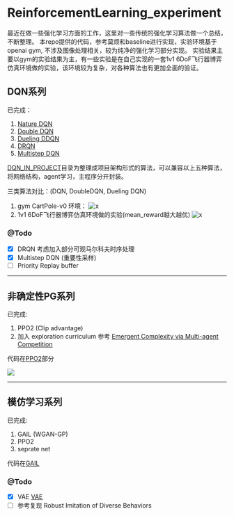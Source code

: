 # ReinforcementLearning_experiment
最近在做一些强化学习方面的工作，这里对一些传统的强化学习算法做一个总结，不断整理。
本repo提供的代码，参考莫烦和baseline进行实现，实验环境基于openai gym, 不涉及图像处理相关，较为纯净的强化学习部分实现。
实验结果主要以gym的实验结果为主，有一些实验是在自己实现的一套1v1 6DoF飞行器博弈仿真环境做的实验，该环境较为复杂，对各种算法也有更加全面的验证。

## DQN系列
已完成：     
1. [Nature DQN](http://www.nature.com/articles/nature14236)      
2. [Double DQN](https://arxiv.org/abs/1509.06461)     
3. [Dueling DDQN](https://arxiv.org/abs/1511.06581)    
4. [DRQN](https://arxiv.org/abs/1507.06527)    
5. [Multistep DQN](https://arxiv.org/abs/1703.01327)           

[DQN_IN_PROJECT](https://github.com/zhkmxx9302013/ReinforcementLearning_experiment/tree/master/DQN_IN_PROJECT)目录为整理成项目架构形式的算法，可以兼容以上五种算法，将网络结构，agent学习，主程序分开封装。      

三类算法对比：(DQN, DoubleDQN, Dueling DQN)
1. gym CartPole-v0 环境：
![x](https://res.cloudinary.com/djhkiiiap/image/upload/v1548387003/%E5%BE%AE%E4%BF%A1%E6%88%AA%E5%9B%BE_20190125112753.png)
2. 1v1 6DoF飞行器博弈仿真环境做的实验(mean_reward越大越优)
![x](https://res.cloudinary.com/djhkiiiap/image/upload/v1548492902/%E5%BE%AE%E4%BF%A1%E6%88%AA%E5%9B%BE_20190126165446.png)


### @Todo
- [x] DRQN 考虑加入部分可观马尔科夫时序处理
- [x] Multistep DQN (重要性采样)
- [ ] Priority Replay buffer

---

## 非确定性PG系列

已完成:

1. PPO2 (Clip advantage)
2. 加入 exploration curriculum  参考 [Emergent Complexity via Multi-agent Competition](https://arxiv.org/abs/1710.03748)

代码在[PPO2](https://github.com/zhkmxx9302013/ReinforcementLearning_experiment/tree/master/PPO2)部分

![](https://res.cloudinary.com/djhkiiiap/image/upload/v1554520369/%E6%9C%AA%E6%A0%87%E9%A2%98-2.png)

---

## 模仿学习系列

已完成:

1. GAIL (WGAN-GP)
2. PPO2
3. seprate net

代码在[GAIL](https://github.com/zhkmxx9302013/ReinforcementLearning_experiment/tree/master/GAIL)



### @Todo

- [x] VAE [VAE](https://github.com/zhkmxx9302013/ReinforcementLearning_experiment/tree/master/VAE-GAIL)
- [ ] 参考复现 Robust Imitation of Diverse Behaviors
